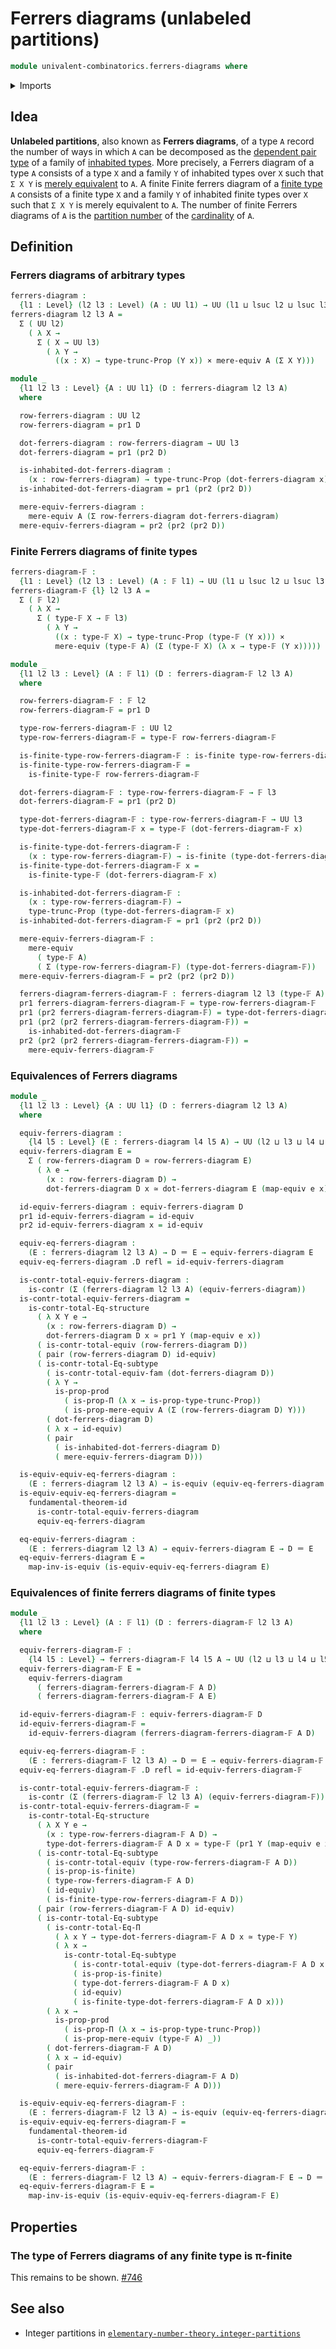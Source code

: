 # Ferrers diagrams (unlabeled partitions)

```agda
module univalent-combinatorics.ferrers-diagrams where
```

<details><summary>Imports</summary>

```agda
open import foundation.cartesian-product-types
open import foundation.contractible-types
open import foundation.dependent-pair-types
open import foundation.equality-dependent-function-types
open import foundation.equivalences
open import foundation.fundamental-theorem-of-identity-types
open import foundation.identity-types
open import foundation.mere-equivalences
open import foundation.propositional-truncations
open import foundation.propositions
open import foundation.structure-identity-principle
open import foundation.subtype-identity-principle
open import foundation.univalence
open import foundation.universe-levels

open import univalent-combinatorics.finite-types
```

</details>

## Idea

**Unlabeled partitions**, also known as **Ferrers diagrams**, of a type `A`
record the number of ways in which `A` can be decomposed as the
[dependent pair type](foundation.dependent-pair-types.md) of a family of
[inhabited types](foundation.inhabited-types.md). More precisely, a Ferrers
diagram of a type `A` consists of a type `X` and a family `Y` of inhabited types
over `X` such that `Σ X Y` is
[merely equivalent](foundation.mere-equivalences.md) to `A`. A finite Finite
ferrers diagram of a [finite type](univalent-combinatorics.finite-types.md) `A`
consists of a finite type `X` and a family `Y` of inhabited finite types over
`X` such that `Σ X Y` is merely equivalent to `A`. The number of finite Ferrers
diagrams of `A` is the [partition number](univalent-combinatorics.partitions.md)
of the [cardinality](set-theory.cardinalities.md) of `A`.

## Definition

### Ferrers diagrams of arbitrary types

```agda
ferrers-diagram :
  {l1 : Level} (l2 l3 : Level) (A : UU l1) → UU (l1 ⊔ lsuc l2 ⊔ lsuc l3)
ferrers-diagram l2 l3 A =
  Σ ( UU l2)
    ( λ X →
      Σ ( X → UU l3)
        ( λ Y →
          ((x : X) → type-trunc-Prop (Y x)) × mere-equiv A (Σ X Y)))

module _
  {l1 l2 l3 : Level} {A : UU l1} (D : ferrers-diagram l2 l3 A)
  where

  row-ferrers-diagram : UU l2
  row-ferrers-diagram = pr1 D

  dot-ferrers-diagram : row-ferrers-diagram → UU l3
  dot-ferrers-diagram = pr1 (pr2 D)

  is-inhabited-dot-ferrers-diagram :
    (x : row-ferrers-diagram) → type-trunc-Prop (dot-ferrers-diagram x)
  is-inhabited-dot-ferrers-diagram = pr1 (pr2 (pr2 D))

  mere-equiv-ferrers-diagram :
    mere-equiv A (Σ row-ferrers-diagram dot-ferrers-diagram)
  mere-equiv-ferrers-diagram = pr2 (pr2 (pr2 D))
```

### Finite Ferrers diagrams of finite types

```agda
ferrers-diagram-𝔽 :
  {l1 : Level} (l2 l3 : Level) (A : 𝔽 l1) → UU (l1 ⊔ lsuc l2 ⊔ lsuc l3)
ferrers-diagram-𝔽 {l} l2 l3 A =
  Σ ( 𝔽 l2)
    ( λ X →
      Σ ( type-𝔽 X → 𝔽 l3)
        ( λ Y →
          ((x : type-𝔽 X) → type-trunc-Prop (type-𝔽 (Y x))) ×
          mere-equiv (type-𝔽 A) (Σ (type-𝔽 X) (λ x → type-𝔽 (Y x)))))

module _
  {l1 l2 l3 : Level} (A : 𝔽 l1) (D : ferrers-diagram-𝔽 l2 l3 A)
  where

  row-ferrers-diagram-𝔽 : 𝔽 l2
  row-ferrers-diagram-𝔽 = pr1 D

  type-row-ferrers-diagram-𝔽 : UU l2
  type-row-ferrers-diagram-𝔽 = type-𝔽 row-ferrers-diagram-𝔽

  is-finite-type-row-ferrers-diagram-𝔽 : is-finite type-row-ferrers-diagram-𝔽
  is-finite-type-row-ferrers-diagram-𝔽 =
    is-finite-type-𝔽 row-ferrers-diagram-𝔽

  dot-ferrers-diagram-𝔽 : type-row-ferrers-diagram-𝔽 → 𝔽 l3
  dot-ferrers-diagram-𝔽 = pr1 (pr2 D)

  type-dot-ferrers-diagram-𝔽 : type-row-ferrers-diagram-𝔽 → UU l3
  type-dot-ferrers-diagram-𝔽 x = type-𝔽 (dot-ferrers-diagram-𝔽 x)

  is-finite-type-dot-ferrers-diagram-𝔽 :
    (x : type-row-ferrers-diagram-𝔽) → is-finite (type-dot-ferrers-diagram-𝔽 x)
  is-finite-type-dot-ferrers-diagram-𝔽 x =
    is-finite-type-𝔽 (dot-ferrers-diagram-𝔽 x)

  is-inhabited-dot-ferrers-diagram-𝔽 :
    (x : type-row-ferrers-diagram-𝔽) →
    type-trunc-Prop (type-dot-ferrers-diagram-𝔽 x)
  is-inhabited-dot-ferrers-diagram-𝔽 = pr1 (pr2 (pr2 D))

  mere-equiv-ferrers-diagram-𝔽 :
    mere-equiv
      ( type-𝔽 A)
      ( Σ (type-row-ferrers-diagram-𝔽) (type-dot-ferrers-diagram-𝔽))
  mere-equiv-ferrers-diagram-𝔽 = pr2 (pr2 (pr2 D))

  ferrers-diagram-ferrers-diagram-𝔽 : ferrers-diagram l2 l3 (type-𝔽 A)
  pr1 ferrers-diagram-ferrers-diagram-𝔽 = type-row-ferrers-diagram-𝔽
  pr1 (pr2 ferrers-diagram-ferrers-diagram-𝔽) = type-dot-ferrers-diagram-𝔽
  pr1 (pr2 (pr2 ferrers-diagram-ferrers-diagram-𝔽)) =
    is-inhabited-dot-ferrers-diagram-𝔽
  pr2 (pr2 (pr2 ferrers-diagram-ferrers-diagram-𝔽)) =
    mere-equiv-ferrers-diagram-𝔽
```

### Equivalences of Ferrers diagrams

```agda
module _
  {l1 l2 l3 : Level} {A : UU l1} (D : ferrers-diagram l2 l3 A)
  where

  equiv-ferrers-diagram :
    {l4 l5 : Level} (E : ferrers-diagram l4 l5 A) → UU (l2 ⊔ l3 ⊔ l4 ⊔ l5)
  equiv-ferrers-diagram E =
    Σ ( row-ferrers-diagram D ≃ row-ferrers-diagram E)
      ( λ e →
        (x : row-ferrers-diagram D) →
        dot-ferrers-diagram D x ≃ dot-ferrers-diagram E (map-equiv e x))

  id-equiv-ferrers-diagram : equiv-ferrers-diagram D
  pr1 id-equiv-ferrers-diagram = id-equiv
  pr2 id-equiv-ferrers-diagram x = id-equiv

  equiv-eq-ferrers-diagram :
    (E : ferrers-diagram l2 l3 A) → D ＝ E → equiv-ferrers-diagram E
  equiv-eq-ferrers-diagram .D refl = id-equiv-ferrers-diagram

  is-contr-total-equiv-ferrers-diagram :
    is-contr (Σ (ferrers-diagram l2 l3 A) (equiv-ferrers-diagram))
  is-contr-total-equiv-ferrers-diagram =
    is-contr-total-Eq-structure
      ( λ X Y e →
        (x : row-ferrers-diagram D) →
        dot-ferrers-diagram D x ≃ pr1 Y (map-equiv e x))
      ( is-contr-total-equiv (row-ferrers-diagram D))
      ( pair (row-ferrers-diagram D) id-equiv)
      ( is-contr-total-Eq-subtype
        ( is-contr-total-equiv-fam (dot-ferrers-diagram D))
        ( λ Y →
          is-prop-prod
            ( is-prop-Π (λ x → is-prop-type-trunc-Prop))
            ( is-prop-mere-equiv A (Σ (row-ferrers-diagram D) Y)))
        ( dot-ferrers-diagram D)
        ( λ x → id-equiv)
        ( pair
          ( is-inhabited-dot-ferrers-diagram D)
          ( mere-equiv-ferrers-diagram D)))

  is-equiv-equiv-eq-ferrers-diagram :
    (E : ferrers-diagram l2 l3 A) → is-equiv (equiv-eq-ferrers-diagram E)
  is-equiv-equiv-eq-ferrers-diagram =
    fundamental-theorem-id
      is-contr-total-equiv-ferrers-diagram
      equiv-eq-ferrers-diagram

  eq-equiv-ferrers-diagram :
    (E : ferrers-diagram l2 l3 A) → equiv-ferrers-diagram E → D ＝ E
  eq-equiv-ferrers-diagram E =
    map-inv-is-equiv (is-equiv-equiv-eq-ferrers-diagram E)
```

### Equivalences of finite ferrers diagrams of finite types

```agda
module _
  {l1 l2 l3 : Level} (A : 𝔽 l1) (D : ferrers-diagram-𝔽 l2 l3 A)
  where

  equiv-ferrers-diagram-𝔽 :
    {l4 l5 : Level} → ferrers-diagram-𝔽 l4 l5 A → UU (l2 ⊔ l3 ⊔ l4 ⊔ l5)
  equiv-ferrers-diagram-𝔽 E =
    equiv-ferrers-diagram
      ( ferrers-diagram-ferrers-diagram-𝔽 A D)
      ( ferrers-diagram-ferrers-diagram-𝔽 A E)

  id-equiv-ferrers-diagram-𝔽 : equiv-ferrers-diagram-𝔽 D
  id-equiv-ferrers-diagram-𝔽 =
    id-equiv-ferrers-diagram (ferrers-diagram-ferrers-diagram-𝔽 A D)

  equiv-eq-ferrers-diagram-𝔽 :
    (E : ferrers-diagram-𝔽 l2 l3 A) → D ＝ E → equiv-ferrers-diagram-𝔽 E
  equiv-eq-ferrers-diagram-𝔽 .D refl = id-equiv-ferrers-diagram-𝔽

  is-contr-total-equiv-ferrers-diagram-𝔽 :
    is-contr (Σ (ferrers-diagram-𝔽 l2 l3 A) (equiv-ferrers-diagram-𝔽))
  is-contr-total-equiv-ferrers-diagram-𝔽 =
    is-contr-total-Eq-structure
      ( λ X Y e →
        (x : type-row-ferrers-diagram-𝔽 A D) →
        type-dot-ferrers-diagram-𝔽 A D x ≃ type-𝔽 (pr1 Y (map-equiv e x)))
      ( is-contr-total-Eq-subtype
        ( is-contr-total-equiv (type-row-ferrers-diagram-𝔽 A D))
        ( is-prop-is-finite)
        ( type-row-ferrers-diagram-𝔽 A D)
        ( id-equiv)
        ( is-finite-type-row-ferrers-diagram-𝔽 A D))
      ( pair (row-ferrers-diagram-𝔽 A D) id-equiv)
      ( is-contr-total-Eq-subtype
        ( is-contr-total-Eq-Π
          ( λ x Y → type-dot-ferrers-diagram-𝔽 A D x ≃ type-𝔽 Y)
          ( λ x →
            is-contr-total-Eq-subtype
              ( is-contr-total-equiv (type-dot-ferrers-diagram-𝔽 A D x))
              ( is-prop-is-finite)
              ( type-dot-ferrers-diagram-𝔽 A D x)
              ( id-equiv)
              ( is-finite-type-dot-ferrers-diagram-𝔽 A D x)))
        ( λ x →
          is-prop-prod
            ( is-prop-Π (λ x → is-prop-type-trunc-Prop))
            ( is-prop-mere-equiv (type-𝔽 A) _))
        ( dot-ferrers-diagram-𝔽 A D)
        ( λ x → id-equiv)
        ( pair
          ( is-inhabited-dot-ferrers-diagram-𝔽 A D)
          ( mere-equiv-ferrers-diagram-𝔽 A D)))

  is-equiv-equiv-eq-ferrers-diagram-𝔽 :
    (E : ferrers-diagram-𝔽 l2 l3 A) → is-equiv (equiv-eq-ferrers-diagram-𝔽 E)
  is-equiv-equiv-eq-ferrers-diagram-𝔽 =
    fundamental-theorem-id
      is-contr-total-equiv-ferrers-diagram-𝔽
      equiv-eq-ferrers-diagram-𝔽

  eq-equiv-ferrers-diagram-𝔽 :
    (E : ferrers-diagram-𝔽 l2 l3 A) → equiv-ferrers-diagram-𝔽 E → D ＝ E
  eq-equiv-ferrers-diagram-𝔽 E =
    map-inv-is-equiv (is-equiv-equiv-eq-ferrers-diagram-𝔽 E)
```

## Properties

### The type of Ferrers diagrams of any finite type is π-finite

This remains to be shown.
[#746](https://github.com/UniMath/agda-unimath/issues/746)

## See also

- Integer partitions in
  [`elementary-number-theory.integer-partitions`](elementary-number-theory.integer-partitions.md)
